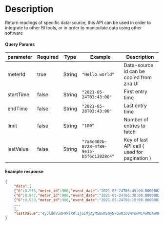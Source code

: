 # Description
Return readings of specific data-source, 
this API can be used in order to integrate to other BI tools, or in order to manipulate data using other software

#### Query Params

| parameter | Required | Type   | Example                                  | Description                                  |
| --------- | -------- | ------ | ---------------------------------------- | -------------------------------------------- |
| meterId   | true     | String | `"Hello world"`                          | Data-source id can be copied from zira UI    |
| startTime | false    | String | `"2021-05-24T03:43:00"`                  | First entry time                             |
| endTime   | false    | String | `"2021-05-28T03:43:00"`                  | Last entry time                              |
| limit     | false    | String | `"100"`                                  | Number of entries to fetch                   |
| lastValue | false    | String | `"7a3c402b-8728-4f89-9e15-b5f6c13828c4"` | Key of last API call ( used for pagination ) |
                                                        
#### Example response

```json
{
    "data":[
    {"6":0.955,"meter_id":906,"event_date":"2021-05-24T06:45:00.000000Z"},
    {"6":0.947,"meter_id":906,"event_date":"2021-05-24T06:30:00.000000Z"},
    {"6":0.959,"meter_id":906,"event_date":"2021-05-24T06:15:00.000000Z"}
    ...
    ],
    "lastValue":"eyJldmVudF9kYXRlIjoiMjAyMS0wNS0yNFQwMzo0NTowMC4wMDAwMDBaIn0="
}

```